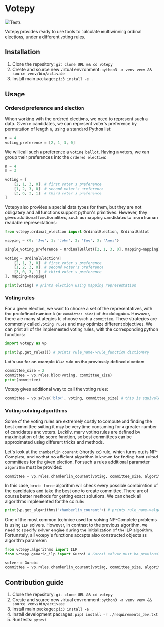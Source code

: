 # Votepy
![Tests](https://github.com/Janix4000/votepy/actions/workflows/tests.yml/badge.svg)

Votepy provides ready to use tools to calculate multiwinning ordinal elections, under a different voting rules.

## Installation 

 1. Clone the repository: `git clone URL && cd votepy`
 2. Create and source new virtual environment: `python3 -m venv venv && source venv/bin/activate`
 3. Install main package: `pip3 install -e .`

## Usage

### Ordered preference and election

When working with the ordered elections, we need to represent such a data. Given `n` candidates, we can represent voter's preference by permutation of length `n`, using a standard Python list:
```py
n = 4
voting_preference = [2, 1, 3, 0]
```
We will call such a preference a `voting ballot`.
Having `m` voters, we can group their preferences into the `ordered election`:
```py
n = 4
m = 3

voting = [
    [2, 1, 3, 0], # first voter's preference
    [1, 2, 3, 0], # second voter's preference
    [3, 0, 3, 1]  # third voter's preference
]
```
Votepy also provides a special data types for them, but they are not obligatory and all functions support python's primitives.
However, they gives additional functionalities, such as mapping candidates to more human readable representations:

```py
from votepy.ordinal_election import OrdinalElection, OrdinalBallot

mapping = {0: 'Joe', 1: 'John', 2: 'Sue', 3: 'Anna'}

single_voting_preference = OrdinalBallot([2, 1, 3, 0], mapping=mapping)

voting = OrdinalElection([
    [2, 1, 3, 0], # first voter's preference
    [1, 2, 3, 0], # second voter's preference
    [3, 0, 3, 1]  # third voter's preference
], mapping=mapping)

print(voting) # prints election using mapping representation

```

### Voting rules

For a given election, we want to choose a set of the representatives, with the predefined number `k` (or `committee size`) of the delegates.
However, there are many strategies to choose such a `committee`. These strategies are commonly called `voting rules` and may optimize different objectives. We can print all of the implemented voting rules, with the corresponding python functions:
```py
import votepy as vp

print(vp.get_rules()) # prints rule_name->rule_function dictionary
```

Let's use for an example `bloc` rule on the previously defined election:
```py
committee_size = 2
committee = vp.rules.bloc(voting, committee_size)
print(committee)
```

Votepy gives additional way to call the voting rules:

```py 
committee = vp.solve('bloc', voting, committee_size) # this is equivalent of calling vp.rules.bloc
```

### Voting solving algorithms
Some of the voting rules are extremely costly to compute and finding the best committee suiting it may be very time consuming for a greater number of candidates and voters. Luckily, many voting rules are defined by maximization of the score function, so best committees can be approximated using different tricks and methods. 

Let's look at the `chamberlin_courant` (shortly `cc`) rule, which turns out is NP-Complete, and so that no efficient algorithm is known for finding best suited committees for the given election. For such a rules additional parameter `algorithm` must be provided:
```py
committee = vp.rules.chamberlin_courant(voting, committee_size, algorithm='brute_force')
```
In this case, `brute force` algorithm will check every possible combination of the candidates and take the best one to create committee. There are of course better methods for getting exact solutions. We can check all algorithms implemented for the cc rule:
```py
print(vp.get_algorithms('chamberlin_courant')) # prints rule_name->algorithm_class dictionary
```

One of the most common technice used for solving NP-Complete problems is using `ILP` solvers. However, in contrast to the previous algorithm, we need to specify solver engine during the initialization of the ILP algorithm. Fortunately, all votepy's functions accepts also constructed objects as algorithm parameter:
```py
from votepy.algorithms import ILP
from votepy.generic_ilp import Gurobi # Gurobi solver must be previously installed on the machine

solver = Gurobi
committee = vp.rules.chamberlin_courant(voting, committee_size, algorithm=ILP(Gurobi))
```


## Contribution guide

 1. Clone the repository: `git clone URL && cd votepy`
 2. Create and source new virtual environment: `python3 -m venv venv && source venv/bin/activate`
 3. Install main package: `pip3 install -e .`
 4. Install development packages: `pip3 install -r ./requirements_dev.txt`
 5. Run tests: `pytest`